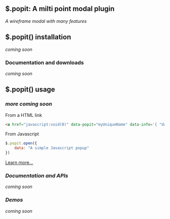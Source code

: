 ## $.popit: A milti point modal plugin
*A wireframe modal with many features*

## $.popit() installation
*coming soon*

### Documentation and downloads

*coming soon*

## $.popit() usage

### _more coming soon_

From a HTML link

```html
<a href="javascript:void(0)" data-popit="myUniqueName" data-info='{ "data":"A simple HTML popup" }'>A html simple popup</a>
```

From Javascript

```js
$.popit.open({
	data: "A simple Javascript popup"
})
```

[Learn more...](http://www.lessminded.com/)

### _Documentation and APIs_

*coming soon*

### _Demos_

*coming soon*